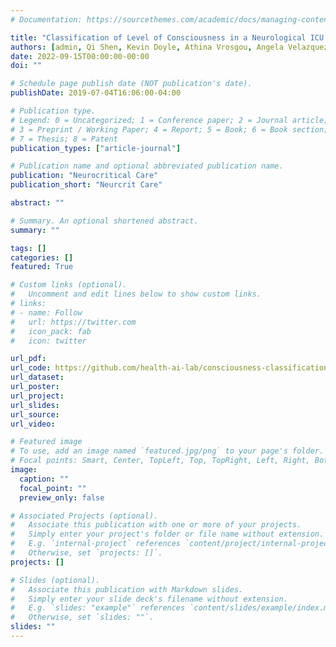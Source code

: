 ```yaml
---
# Documentation: https://sourcethemes.com/academic/docs/managing-content/

title: "Classification of Level of Consciousness in a Neurological ICU Using Physiological Data"
authors: [admin, Qi Shen, Kevin Doyle, Athina Vrosgou, Angela Velazquez, Murad Megjhani, Shivani Ghoshal, David Roh, Sachin Agarwal, Soojin Park, Jan Claassen, Samantha Kleinberg]
date: 2022-09-15T00:00:00-00:00
doi: ""

# Schedule page publish date (NOT publication's date).
publishDate: 2019-07-04T16:06:00-04:00

# Publication type.
# Legend: 0 = Uncategorized; 1 = Conference paper; 2 = Journal article;
# 3 = Preprint / Working Paper; 4 = Report; 5 = Book; 6 = Book section;
# 7 = Thesis; 8 = Patent
publication_types: ["article-journal"]

# Publication name and optional abbreviated publication name.
publication: "Neurocritical Care"
publication_short: "Neurcrit Care"

abstract: ""

# Summary. An optional shortened abstract.
summary: ""

tags: []
categories: []
featured: True

# Custom links (optional).
#   Uncomment and edit lines below to show custom links.
# links:
# - name: Follow
#   url: https://twitter.com
#   icon_pack: fab
#   icon: twitter

url_pdf:
url_code: https://github.com/health-ai-lab/consciousness-classification
url_dataset:
url_poster:
url_project:
url_slides:
url_source:
url_video:

# Featured image
# To use, add an image named `featured.jpg/png` to your page's folder. 
# Focal points: Smart, Center, TopLeft, Top, TopRight, Left, Right, BottomLeft, Bottom, BottomRight.
image:
  caption: ""
  focal_point: ""
  preview_only: false

# Associated Projects (optional).
#   Associate this publication with one or more of your projects.
#   Simply enter your project's folder or file name without extension.
#   E.g. `internal-project` references `content/project/internal-project/index.md`.
#   Otherwise, set `projects: []`.
projects: []

# Slides (optional).
#   Associate this publication with Markdown slides.
#   Simply enter your slide deck's filename without extension.
#   E.g. `slides: "example"` references `content/slides/example/index.md`.
#   Otherwise, set `slides: ""`.
slides: ""
---
```

